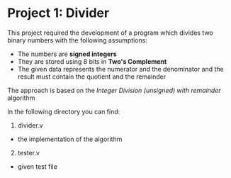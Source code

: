 # Project 1: **Divider**

This project required the development of a program which divides two binary numbers with the following assumptions:
* The numbers are **signed integers**
* They are stored using 8 bits in **Two's Complement**
* The given data represents the numerator and the denominator and the result must contain the quotient and the remainder

The approach is based on the *Integer Division (unsigned) with remainder* algorithm

In the following directory you can find:
1. divider.v
* the implementation of the algorithm
2. tester.v
* given test file
